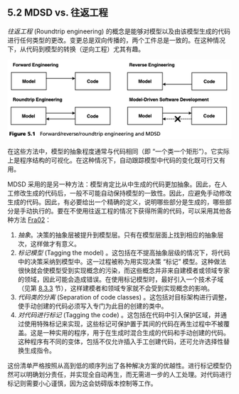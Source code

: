 ## 5.2 MDSD vs. 往返工程
*往返工程* (Roundtrip engineering) 的概念是能够对模型以及由该模型生成的代码进行任何类型的更改。变更总是双向传播的，两个工件总是一致的。在这种情况下，从代码到模型的转换（逆向工程）尤其有趣。

![Figure 5.1](../img/f5.1.png)

在这些方法中，模型的抽象程度通常与代码相同（即 “一个类一个矩形”）。它实际上是程序结构的可视化。在这种情况下，自动跟踪模型中代码的变化既可行又有用。

MDSD 采用的是另一种方法：模型肯定比从中生成的代码更加抽象。因此，在人工修改生成的代码后，一般不可能自动保持模型的一致性。因此，应避免手动修改生成的代码。因此，有必要给出一个精确的定义，说明哪些部分是生成的，哪些部分是手动执行的。要在不使用往返工程的情况下获得所需的代码，可以采用其他各种方法 [Fra02](../ref.md#fra02)：

1. *抽象*。决策的抽象层被提升到模型层。只有在模型层面上找到相应的抽象层次，这样做才有意义。
2. *标记模型* (Tagging the model) 。这包括在不提高抽象层级的情况下，将代码中的决策采纳到模型中。这一过程被称为用实现决策 “标记” 模型。这种做法很快就会使模型受到实现概念的污染，而这些概念并非来自建模者或领域专家的领域，因此可能会造成错误。在使用标记模型时，最好引入一个技术子域（见第 [8.3.3](../ch8/3.md#833-技术子域) 节），这样建模者和领域专家就不会受到实现概念的影响。
3. *代码类的分离* (Separation of code classes) 。这包括对目标架构进行调整，使手动创建的代码必须写入专门为此目的创建的类中。
4. *对代码进行标记* (Tagging the code) 。这包括在代码中引入保护区域，并通过使用特殊标记来实现，这些标记可保护置于其间的代码在再生过程中不被覆盖。这是一种实用的程序，用于在生成时混合生成的代码和手动创建的代码。这种程序有不同的变体，包括不仅允许插入手工创建代码，还可允许选择性替换生成指令。

这份清单严格按照从高到低的顺序列出了各种解决方案的优越性。进行标记模型仍然可以明确划分责任，并实现全自动再生，而无需进一步的人工处理。对代码进行标记则需要小心谨慎，因为这会妨碍版本控制等工作。
